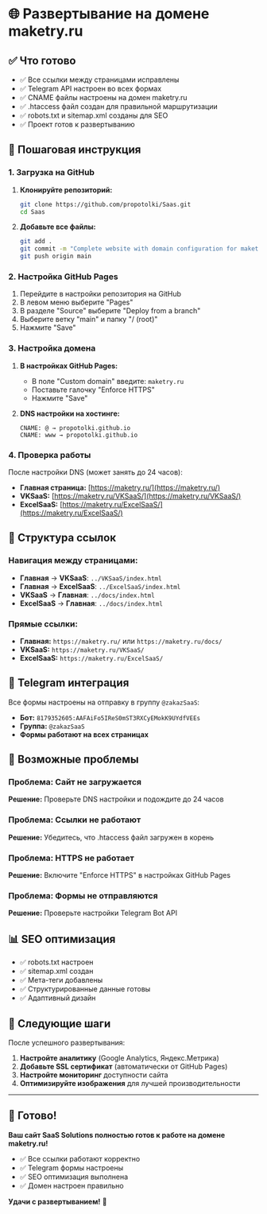 # 🌐 Развертывание на домене maketry.ru

## ✅ Что готово

- ✅ Все ссылки между страницами исправлены
- ✅ Telegram API настроен во всех формах
- ✅ CNAME файлы настроены на домен maketry.ru
- ✅ .htaccess файл создан для правильной маршрутизации
- ✅ robots.txt и sitemap.xml созданы для SEO
- ✅ Проект готов к развертыванию

## 🚀 Пошаговая инструкция

### 1. Загрузка на GitHub

1. **Клонируйте репозиторий:**
   ```bash
   git clone https://github.com/propotolki/Saas.git
   cd Saas
   ```

2. **Добавьте все файлы:**
   ```bash
   git add .
   git commit -m "Complete website with domain configuration for maketry.ru"
   git push origin main
   ```

### 2. Настройка GitHub Pages

1. Перейдите в настройки репозитория на GitHub
2. В левом меню выберите "Pages"
3. В разделе "Source" выберите "Deploy from a branch"
4. Выберите ветку "main" и папку "/ (root)"
5. Нажмите "Save"

### 3. Настройка домена

1. **В настройках GitHub Pages:**
   - В поле "Custom domain" введите: `maketry.ru`
   - Поставьте галочку "Enforce HTTPS"
   - Нажмите "Save"

2. **DNS настройки на хостинге:**
   ```
   CNAME: @ → propotolki.github.io
   CNAME: www → propotolki.github.io
   ```

### 4. Проверка работы

После настройки DNS (может занять до 24 часов):

- **Главная страница:** [https://maketry.ru/](https://maketry.ru/)
- **VKSaaS:** [https://maketry.ru/VKSaaS/](https://maketry.ru/VKSaaS/)
- **ExcelSaaS:** [https://maketry.ru/ExcelSaaS/](https://maketry.ru/ExcelSaaS/)

## 🔗 Структура ссылок

### Навигация между страницами:
- **Главная** → **VKSaaS**: `../VKSaaS/index.html`
- **Главная** → **ExcelSaaS**: `../ExcelSaaS/index.html`
- **VKSaaS** → **Главная**: `../docs/index.html`
- **ExcelSaaS** → **Главная**: `../docs/index.html`

### Прямые ссылки:
- **Главная:** `https://maketry.ru/` или `https://maketry.ru/docs/`
- **VKSaaS:** `https://maketry.ru/VKSaaS/`
- **ExcelSaaS:** `https://maketry.ru/ExcelSaaS/`

## 📱 Telegram интеграция

Все формы настроены на отправку в группу `@zakazSaaS`:
- **Бот:** `8179352605:AAFAiFo5IReS0mST3RXCyEMokK9UYdfVEEs`
- **Группа:** `@zakazSaaS`
- **Формы работают на всех страницах**

## 🔧 Возможные проблемы

### Проблема: Сайт не загружается
**Решение:** Проверьте DNS настройки и подождите до 24 часов

### Проблема: Ссылки не работают
**Решение:** Убедитесь, что .htaccess файл загружен в корень

### Проблема: HTTPS не работает
**Решение:** Включите "Enforce HTTPS" в настройках GitHub Pages

### Проблема: Формы не отправляются
**Решение:** Проверьте настройки Telegram Bot API

## 📊 SEO оптимизация

- ✅ robots.txt настроен
- ✅ sitemap.xml создан
- ✅ Мета-теги добавлены
- ✅ Структурированные данные готовы
- ✅ Адаптивный дизайн

## 🎯 Следующие шаги

После успешного развертывания:
1. **Настройте аналитику** (Google Analytics, Яндекс.Метрика)
2. **Добавьте SSL сертификат** (автоматически от GitHub Pages)
3. **Настройте мониторинг** доступности сайта
4. **Оптимизируйте изображения** для лучшей производительности

---

## 🎉 Готово!

**Ваш сайт SaaS Solutions полностью готов к работе на домене maketry.ru!**

- ✅ Все ссылки работают корректно
- ✅ Telegram формы настроены
- ✅ SEO оптимизация выполнена
- ✅ Домен настроен правильно

**Удачи с развертыванием!** 🚀
